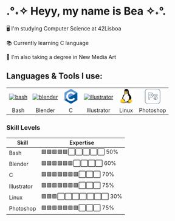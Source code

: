# .°˖✧ Heyy, my name is Bea ✧˖°.

🖥️ I'm studying Computer Science at 42Lisboa

📚 Currently learning C language

🎨 I'm also taking a degree in New Media Art

<h2 align="left">Languages & Tools I use:</h2>

<p align="left">
  <table>
    <tr>
      <td align="center">
        <a href="https://www.gnu.org/software/bash/" target="_blank" rel="noreferrer">
          <img src="https://www.vectorlogo.zone/logos/gnu_bash/gnu_bash-icon.svg" alt="bash" width="40" height="40"/>
        </a>
      </td>
      <td align="center">
        <a href="https://www.blender.org/" target="_blank" rel="noreferrer">
          <img src="https://download.blender.org/branding/community/blender_community_badge_white.svg" alt="blender" width="40" height="40"/>
        </a>
      </td>
      <td align="center">
        <a href="https://www.cprogramming.com/" target="_blank" rel="noreferrer">
          <img src="https://raw.githubusercontent.com/devicons/devicon/master/icons/c/c-original.svg" alt="c" width="40" height="40"/>
        </a>
      </td>
      <td align="center">
        <a href="https://www.adobe.com/in/products/illustrator.html" target="_blank" rel="noreferrer">
          <img src="https://www.vectorlogo.zone/logos/adobe_illustrator/adobe_illustrator-icon.svg" alt="illustrator" width="40" height="40"/>
        </a>
      </td>
      <td align="center">
        <a href="https://www.linux.org/" target="_blank" rel="noreferrer">
          <img src="https://raw.githubusercontent.com/devicons/devicon/master/icons/linux/linux-original.svg" alt="linux" width="40" height="40"/>
        </a>
      </td>
      <td align="center">
        <a href="https://www.photoshop.com/en" target="_blank" rel="noreferrer">
          <img src="https://raw.githubusercontent.com/devicons/devicon/master/icons/photoshop/photoshop-line.svg" alt="photoshop" width="40" height="40"/>
        </a>
      </td>
    </tr>
    <tr>
      <td align="center">Bash</td>
      <td align="center">Blender</td>
      <td align="center">C</td>
      <td align="center">Illustrator</td>
      <td align="center">Linux</td>
      <td align="center">Photoshop</td>
    </tr>
  </table>
</p>

### Skill Levels

| Skill        | Expertise             |
|--------------|-----------------------|
| Bash         | 🟩🟩🟩🟩🟩⬜⬜⬜⬜⬜ 50% |
| Blender      | 🟩🟩🟩🟩🟩🟩⬜⬜⬜⬜ 60% |
| C            | 🟩🟩🟩🟩🟩🟩🟩⬜⬜⬜ 70% |
| Illustrator  | 🟩🟩🟩🟩🟩🟩🟩⬜⬜⬜ 75% |
| Linux        | 🟩🟩🟩⬜⬜⬜⬜⬜⬜⬜ 30% |
| Photoshop    | 🟩🟩🟩🟩🟩🟩🟩⬜⬜⬜ 75% |

